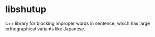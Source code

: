 # libshutup
c++ library for blocking improper words in sentence, which has large orthographical variants like Japanese.
